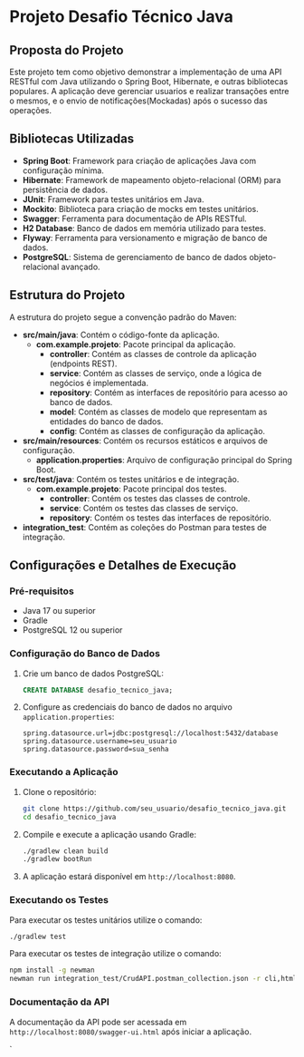 # Projeto Desafio Técnico Java

## Proposta do Projeto

Este projeto tem como objetivo demonstrar a implementação de uma API RESTful com Java utilizando o Spring Boot, Hibernate, e outras bibliotecas populares. A aplicação deve gerenciar usuarios e realizar transações entre o mesmos, e o envio de notificações(Mockadas) após o sucesso das operações.

## Bibliotecas Utilizadas

- **Spring Boot**: Framework para criação de aplicações Java com configuração mínima.
- **Hibernate**: Framework de mapeamento objeto-relacional (ORM) para persistência de dados.
- **JUnit**: Framework para testes unitários em Java.
- **Mockito**: Biblioteca para criação de mocks em testes unitários.
- **Swagger**: Ferramenta para documentação de APIs RESTful.
- **H2 Database**: Banco de dados em memória utilizado para testes.
- **Flyway**: Ferramenta para versionamento e migração de banco de dados.
- **PostgreSQL**: Sistema de gerenciamento de banco de dados objeto-relacional avançado.

## Estrutura do Projeto

A estrutura do projeto segue a convenção padrão do Maven:

- **src/main/java**: Contém o código-fonte da aplicação.
  - **com.example.projeto**: Pacote principal da aplicação.
    - **controller**: Contém as classes de controle da aplicação (endpoints REST).
    - **service**: Contém as classes de serviço, onde a lógica de negócios é implementada.
    - **repository**: Contém as interfaces de repositório para acesso ao banco de dados.
    - **model**: Contém as classes de modelo que representam as entidades do banco de dados.
    - **config**: Contém as classes de configuração da aplicação.
- **src/main/resources**: Contém os recursos estáticos e arquivos de configuração.
  - **application.properties**: Arquivo de configuração principal do Spring Boot.
- **src/test/java**: Contém os testes unitários e de integração.
  - **com.example.projeto**: Pacote principal dos testes.
    - **controller**: Contém os testes das classes de controle.
    - **service**: Contém os testes das classes de serviço.
    - **repository**: Contém os testes das interfaces de repositório.
- **integration_test**: Contém as coleções do Postman para testes de integração.

## Configurações e Detalhes de Execução

### Pré-requisitos

- Java 17 ou superior
- Gradle
- PostgreSQL 12 ou superior

### Configuração do Banco de Dados

1. Crie um banco de dados PostgreSQL:
   ```sql
   CREATE DATABASE desafio_tecnico_java;
   ```

2. Configure as credenciais do banco de dados no arquivo `application.properties`:
   ```properties
   spring.datasource.url=jdbc:postgresql://localhost:5432/database
   spring.datasource.username=seu_usuario
   spring.datasource.password=sua_senha
   ```

### Executando a Aplicação

1. Clone o repositório:
   ```sh
   git clone https://github.com/seu_usuario/desafio_tecnico_java.git
   cd desafio_tecnico_java
   ```

2. Compile e execute a aplicação usando Gradle:
   ```sh
   ./gradlew clean build
   ./gradlew bootRun
   ```

3. A aplicação estará disponível em `http://localhost:8080`.

### Executando os Testes

Para executar os testes unitários utilize o comando:
```sh
./gradlew test
```

Para executar os testes de integração utilize o comando:
```sh
npm install -g newman
newman run integration_test/CrudAPI.postman_collection.json -r cli,html
```

### Documentação da API

A documentação da API pode ser acessada em `http://localhost:8080/swagger-ui.html` após iniciar a aplicação.

`
